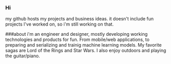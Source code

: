 ### Hi
my github hosts my projects and business ideas. it doesn't include fun projects I've worked on, so i'm still working on that. 

###about
i'm an engineer and designer, mostly developing working technologies and products for fun. From mobile/web applications, to preparing and serializing and trainig machine learning models. My favorite sagas are Lord of the Rings and Star Wars. I also enjoy outdoors and playing the guitar/piano.

<!--
**Taycanstar/Taycanstar** is a ✨ _special_ ✨ repository because its `README.md` (this file) appears on your GitHub profile.

Here are some ideas to get you started:

- 🔭 I’m currently working on ...
- 🌱 I’m currently learning ...
- 👯 I’m looking to collaborate on ...
- 🤔 I’m looking for help with ...
- 💬 Ask me about ...
- 📫 How to reach me: ...
- 😄 Pronouns: ...
- ⚡ Fun fact: ...
-->
